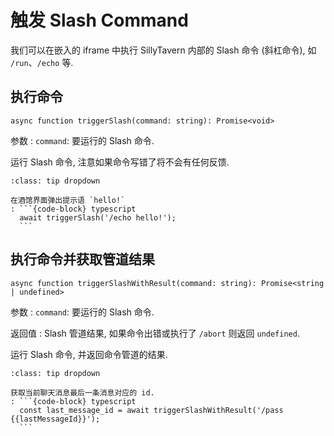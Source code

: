 # 触发 Slash Command

我们可以在嵌入的 iframe 中执行 SillyTavern 内部的 Slash 命令 (斜杠命令), 如 `/run`、`/echo` 等.

## 执行命令

```{code-block} typescript
async function triggerSlash(command: string): Promise<void>
```

参数
: `command`: 要运行的 Slash 命令.

运行 Slash 命令, 注意如果命令写错了将不会有任何反馈.

````{admonition} 示例
:class: tip dropdown

在酒馆界面弹出提示语 `hello!`
: ```{code-block} typescript
  await triggerSlash('/echo hello!');
  ```
````

## 执行命令并获取管道结果

```{code-block} typescript
async function triggerSlashWithResult(command: string): Promise<string | undefined>
```

参数
: `command`: 要运行的 Slash 命令.

返回值
: Slash 管道结果, 如果命令出错或执行了 `/abort` 则返回 `undefined`.

运行 Slash 命令, 并返回命令管道的结果.

````{admonition} 示例
:class: tip dropdown

获取当前聊天消息最后一条消息对应的 id.
: ```{code-block} typescript
  const last_message_id = await triggerSlashWithResult('/pass {{lastMessageId}}');
  ```
````
